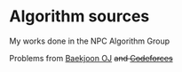 # Algorithm sources

My works done in the NPC Algorithm Group

Problems from [Baekjoon OJ](https://acmicpc.net) ~~and [Codeforces](https://codeforces.net)~~
